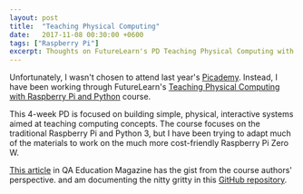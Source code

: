 ```yaml
---
layout: post
title:  "Teaching Physical Computing"
date:   2017-11-08 00:30:00 +0600
tags: ["Raspberry Pi"]
excerpt: Thoughts on FutureLearn's PD Teaching Physical Computing with Raspberry Pi and Python 
---
```

<p>Unfortunately, I wasn't chosen to attend last year's <a href="https://www.raspberrypi.org/training/picademy/" target="_blank">Picademy</a>.  Instead, I have been working through FutureLearn's <a href="https://www.futurelearn.com/courses/physical-computing-raspberry-pi-python" target="_blank">Teaching Physical Computing with Raspberry Pi and Python</a> course.</p>
<p>This 4-week PD is focused on building simple, physical, interactive systems aimed at teaching computing concepts.  The course focuses on the traditional Raspberry Pi and Python 3, but I have been trying to adapt much of the materials to work on the much more cost-friendly Raspberry Pi Zero W.</p>
<p><a href="https://www.qaeducation.co.uk/news/physical-computing" target="_blank">This article</a> in QA Education Magazine has the gist from the course authors' perspective.</a> and am documenting the nitty gritty in this <a href="https://github.com/babalugats76/teach-physical-computing" target="_blank">GitHub repository</a>.</p>